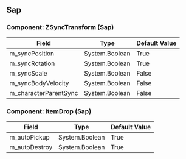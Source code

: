## Sap

### Component: ZSyncTransform (Sap)

|Field|Type|Default Value|
|-----|----|-------------|
|m_syncPosition|System.Boolean|True|
|m_syncRotation|System.Boolean|True|
|m_syncScale|System.Boolean|False|
|m_syncBodyVelocity|System.Boolean|False|
|m_characterParentSync|System.Boolean|False|

### Component: ItemDrop (Sap)

|Field|Type|Default Value|
|-----|----|-------------|
|m_autoPickup|System.Boolean|True|
|m_autoDestroy|System.Boolean|True|

